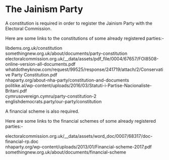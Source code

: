 # The Jainism Party

A constitution is required in order to register the Jainism Party with the Electoral Commission.
  

Here are some links to the constitutions of some already registered parties:-

libdems.org.uk/constitution  
somethingnew.org.uk/about/documents/party-constitution  
electoralcommission.org.uk/__data/assets/pdf_file/0004/67657/FOI8508-online-version-all-documents.pdf  
whatdotheyknow.com/request/99525/response/241719/attach/2/Conservative Party Constitution.pdf  
nhaparty.org/about-nha-party/constitution-and-documents  
politike.al/wp-content/uploads/2016/03/Statuti-i-Partise-Nacionaliste-Britani.pdf  
cymrusovereign.cymru/party-constitution-2  
englishdemocrats.party/our-party/constitution  
  
A financial scheme is also required.  
  
Here are some links to the financial schemes of some already registered parties:-
  
electoralcommission.org.uk/__data/assets/word_doc/0007/68317/doc-financial-rp.doc  
nhaparty.org/wp-content/uploads/2013/01/Financial-scheme-2017.pdf  
somethingnew.org.uk/about/documents/financial-scheme
